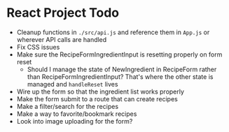 # React Project Todo

- Cleanup functions in `./src/api.js` and reference them in `App.js` or wherever API calls are handled
- Fix CSS issues
- Make sure the RecipeFormIngredientInput is resetting properly on form reset
  - Should I manage the state of NewIngredient in RecipeForm rather than RecipeFormIngredientInput? That's where the other state is managed and `handleReset` lives
- Wire up the form so that the ingredient list works properly
- Make the form submit to a route that can create recipes
- Make a filter/search for the recipes
- Make a way to favorite/bookmark recipes
- Look into image uploading for the form?
